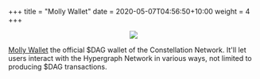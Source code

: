 +++
title = "Molly Wallet"
date = 2020-05-07T04:56:50+10:00
weight = 4
+++

<p style="text-align: center">
   <img src="mollywallet.png"><br/>
</p>

[Molly Wallet](https://github.com/grvlle/constellation_wallet/) the official $DAG wallet of the Constellation Network. It'll let users interact with the Hypergraph Network in various ways, not limited to producing $DAG transactions.

